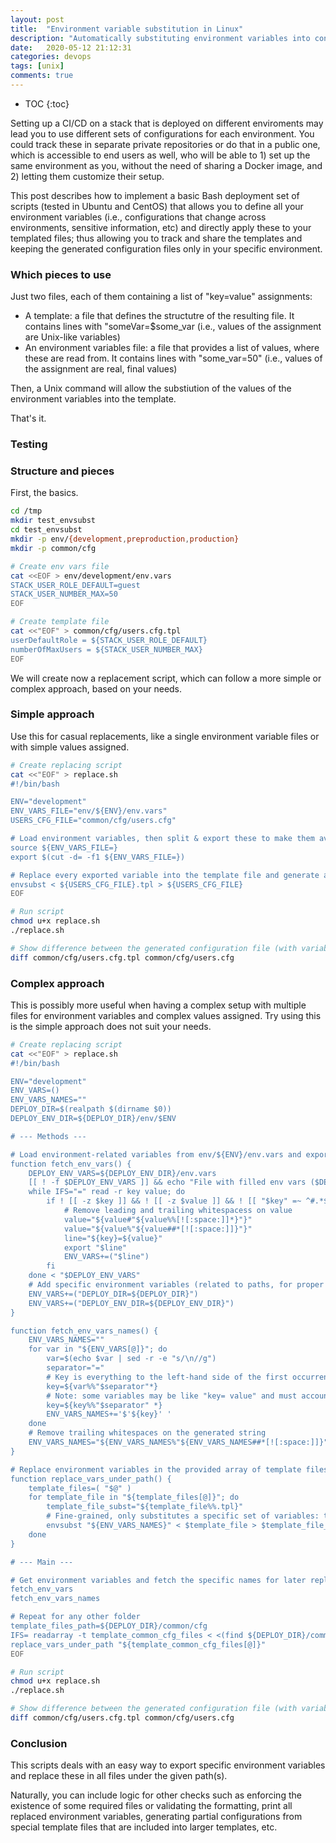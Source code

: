 ```yaml
---
layout: post
title:  "Environment variable substitution in Linux"
description: "Automatically substituting environment variables into configuration files"
date:   2020-05-12 21:12:31
categories: devops
tags: [unix]
comments: true
---
```


* TOC
{:toc}

Setting up a CI/CD on a stack that is deployed on different enviroments may lead you to use different sets of configurations for each environment. You could track these in separate private repositories or do that in a public one, which is accessible to end users as well, who will be able to 1) set up the same environment as you, without the need of sharing a Docker image, and 2) letting them customize their setup.

This post describes how to implement a basic Bash deployment set of scripts (tested in Ubuntu and CentOS) that allows you to define all your environment variables (i.e., configurations that change across environments, sensitive information, etc) and directly apply these to your templated files; thus allowing you to track and share the templates and keeping the generated configuration files only in your specific environment.

<!--more-->

### Which pieces to use

Just two files, each of them containing a list of "key=value" assignments:
 * A template: a file that defines the structutre of the resulting file. It contains lines with "someVar=$some_var (i.e., values of the assignment are Unix-like variables)
 * An environment variables file: a file that provides a list of values, where these are read from. It contains lines with "some_var=50" (i.e., values of the assignment are real, final values)

Then, a Unix command will allow the substiution of the values of the environment variables into the template.

That's it.

### Testing

### Structure and pieces

First, the basics.

```bash
cd /tmp
mkdir test_envsubst
cd test_envsubst
mkdir -p env/{development,preproduction,production}
mkdir -p common/cfg

# Create env vars file
cat <<EOF > env/development/env.vars
STACK_USER_ROLE_DEFAULT=guest
STACK_USER_NUMBER_MAX=50
EOF

# Create template file
cat <<"EOF" > common/cfg/users.cfg.tpl
userDefaultRole = ${STACK_USER_ROLE_DEFAULT}
numberOfMaxUsers = ${STACK_USER_NUMBER_MAX}
EOF
```

We will create now a replacement script, which can follow a more simple or complex approach, based on your needs.

### Simple approach

Use this for casual replacements, like a single environment variable files or with simple values assigned.

```bash
# Create replacing script
cat <<"EOF" > replace.sh
#!/bin/bash

ENV="development"
ENV_VARS_FILE="env/${ENV}/env.vars"
USERS_CFG_FILE="common/cfg/users.cfg"

# Load environment variables, then split & export these to make them available
source ${ENV_VARS_FILE=}
export $(cut -d= -f1 ${ENV_VARS_FILE=})

# Replace every exported variable into the template file and generate a new output file
envsubst < ${USERS_CFG_FILE}.tpl > ${USERS_CFG_FILE}
EOF

# Run script
chmod u+x replace.sh
./replace.sh

# Show difference between the generated configuration file (with variables substitued) and the original template file
diff common/cfg/users.cfg.tpl common/cfg/users.cfg
```

### Complex approach

This is possibly more useful when having a complex setup with multiple files for environment variables and complex values assigned. Try using this is the simple approach does not suit your needs.

```bash
# Create replacing script
cat <<"EOF" > replace.sh
#!/bin/bash

ENV="development"
ENV_VARS=()
ENV_VARS_NAMES=""
DEPLOY_DIR=$(realpath $(dirname $0))
DEPLOY_ENV_DIR=${DEPLOY_DIR}/env/$ENV

# --- Methods ---

# Load environment-related variables from env/${ENV}/env.vars and export them
function fetch_env_vars() {
    DEPLOY_ENV_VARS=${DEPLOY_ENV_DIR}/env.vars
    [[ ! -f $DEPLOY_ENV_VARS ]] && echo "File with filled env vars ($DEPLOY_ENV_VARS) not found" && exit
    while IFS="=" read -r key value; do
        if ! [[ -z $key ]] && ! [[ -z $value ]] && ! [[ "$key" =~ ^#.*$ ]]; then
            # Remove leading and trailing whitespacess on value
            value="${value#"${value%%[![:space:]]*}"}"
            value="${value%"${value##*[![:space:]]}"}"
            line="${key}=${value}"
            export "$line"
            ENV_VARS+=("$line")
        fi
    done < "$DEPLOY_ENV_VARS"
    # Add specific environment variables (related to paths, for proper replacement in files)
    ENV_VARS+=("DEPLOY_DIR=${DEPLOY_DIR}")
    ENV_VARS+=("DEPLOY_ENV_DIR=${DEPLOY_ENV_DIR}")
}

function fetch_env_vars_names() {
    ENV_VARS_NAMES=""
    for var in "${ENV_VARS[@]}"; do
        var=$(echo $var | sed -r -e "s/\n//g")
        separator="="
        # Key is everything to the left-hand side of the first occurrence of the separator
        key=${var%%"$separator"*}
        # Note: some variables may be like "key= value" and must account for the whitespace
        key=${key%%"$separator" *}
        ENV_VARS_NAMES+='$'${key}' '
    done
    # Remove trailing whitespaces on the generated string
    ENV_VARS_NAMES="${ENV_VARS_NAMES%"${ENV_VARS_NAMES##*[![:space:]]}"}"
}

# Replace environment variables in the provided array of template files
function replace_vars_under_path() {
    template_files=( "$@" )
    for template_file in "${template_files[@]}"; do
        template_file_subst="${template_file%%.tpl}"
        # Fine-grained, only substitutes a specific set of variables: the ones under env/${ENV}/envs.var
        envsubst "${ENV_VARS_NAMES}" < $template_file > $template_file_subst
    done
}

# --- Main ---

# Get environment variables and fetch the specific names for later replacement
fetch_env_vars
fetch_env_vars_names

# Repeat for any other folder
template_files_path=${DEPLOY_DIR}/common/cfg
IFS= readarray -t template_common_cfg_files < <(find ${DEPLOY_DIR}/common/cfg/ "*.tpl" -type f -print)
replace_vars_under_path "${template_common_cfg_files[@]}"
EOF

# Run script
chmod u+x replace.sh
./replace.sh

# Show difference between the generated configuration file (with variables substitued) and the original template file
diff common/cfg/users.cfg.tpl common/cfg/users.cfg
```

### Conclusion

This scripts deals with an easy way to export specific environment variables and replace these in all files under the given path(s).

Naturally, you can include logic for other checks such as enforcing the existence of some required files or validating the formatting, print all replaced environment variables, generating partial configurations from special template files that are included into larger templates, etc.
